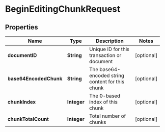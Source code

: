 
# BeginEditingChunkRequest

## Properties
Name | Type | Description | Notes
------------ | ------------- | ------------- | -------------
**documentID** | **String** | Unique ID for this transaction or document |  [optional]
**base64EncodedChunk** | **String** | The base64-encoded string content for this chunk |  [optional]
**chunkIndex** | **Integer** | The 0-based index of this chunk |  [optional]
**chunkTotalCount** | **Integer** | Total number of chunks |  [optional]



